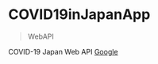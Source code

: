 # COVID19inJapanApp

> WebAPI

COVID-19 Japan Web API
[Google](https://documenter.getpostman.com/view/9215231/SzYaWe6h?version=latest)
